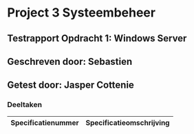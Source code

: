 # Project 3 Systeembeheer

## Testrapport Opdracht 1: Windows Server
## Geschreven door: Sebastien
## Getest door: Jasper Cottenie


### Deeltaken
| Specificatienummer | Specificatieomschrijving                                              |
|--------------------|-----------------------------------------------------------------------|
